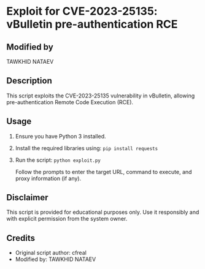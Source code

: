 # Exploit for CVE-2023-25135: vBulletin pre-authentication RCE

## Modified by
TAWKHID NATAEV

## Description
This script exploits the CVE-2023-25135 vulnerability in vBulletin, allowing pre-authentication Remote Code Execution (RCE).

## Usage
1. Ensure you have Python 3 installed.
2. Install the required libraries using: `pip install requests`
3. Run the script: `python exploit.py`

   Follow the prompts to enter the target URL, command to execute, and proxy information (if any).

## Disclaimer
This script is provided for educational purposes only. Use it responsibly and with explicit permission from the system owner.

## Credits
- Original script author: cfreal
- Modified by: TAWKHID NATAEV
